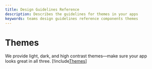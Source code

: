 ```yaml
---
title: Design Guidelines Reference
description: Describes the guidelines for themes in your apps
keywords: teams design guidelines reference components themes
---
```

# Themes

We provide light, dark, and high contrast themes—make sure your app looks great in all three.
[!include[Themes](~/includes/design/themes-image.html)]
